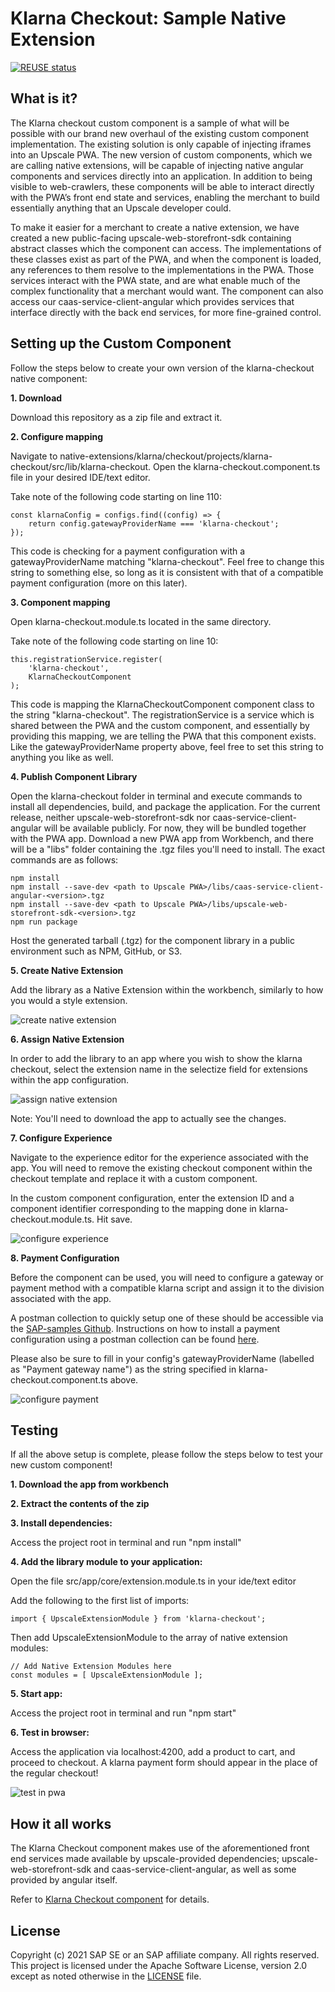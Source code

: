 # Klarna Checkout: Sample Native Extension

[![REUSE status](https://api.reuse.software/badge/github.com/SAP-samples/upscale-commerce-open-payment-integration)](https://api.reuse.software/info/github.com/SAP-samples/upscale-commerce-open-payment-integration)

## What is it?
The Klarna checkout custom component is a sample of what will be possible with our brand new overhaul of the existing custom component implementation. The existing solution is only capable of injecting iframes into an Upscale PWA. The new version of custom components, which we are calling native extensions, will be capable of injecting native angular components and services directly into an application. In addition to being visible to web-crawlers, these components will be able to interact directly with the PWA’s front end state and services, enabling the merchant to build essentially anything that an Upscale developer could.

To make it easier for a merchant to create a native extension, we have created a new public-facing upscale-web-storefront-sdk containing abstract classes which the component can access. The implementations of these classes exist as part of the PWA, and when the component is loaded, any references to them resolve to the implementations in the PWA. Those services interact with the PWA state, and are what enable much of the complex functionality that a merchant would want. The component can also access our caas-service-client-angular which provides services that interface directly with the back end services, for more fine-grained control.

## Setting up the Custom Component
Follow the steps below to create your own version of the klarna-checkout native component:

**1\. Download**

Download this repository as a zip file and extract it.

**2\. Configure mapping**

Navigate to native-extensions/klarna/checkout/projects/klarna-checkout/src/lib/klarna-checkout. Open the klarna-checkout.component.ts file in your desired IDE/text editor.

Take note of the following code starting on line 110:

    const klarnaConfig = configs.find((config) => {
        return config.gatewayProviderName === 'klarna-checkout';
    });

This code is checking for a payment configuration with a gatewayProviderName matching "klarna-checkout". Feel free to change this string to something else, so long as it is consistent with that of a compatible payment configuration (more on this later).

**3\. Component mapping**

Open klarna-checkout.module.ts located in the same directory.

Take note of the following code starting on line 10:

    this.registrationService.register(
        'klarna-checkout',
        KlarnaCheckoutComponent
    );

This code is mapping the KlarnaCheckoutComponent component class to the string "klarna-checkout". The registrationService is a service which is shared between the PWA and the custom component, and essentially by providing this mapping, we are telling the PWA that this component exists. Like the gatewayProviderName property above, feel free to set this string to anything you like as well.


**4\. Publish Component Library**

Open the klarna-checkout folder in terminal and execute commands to install all dependencies, build, and package the application. For the current release, neither upscale-web-storefront-sdk nor caas-service-client-angular will be available publicly. For now, they will be bundled together with the PWA app. Download a new PWA app from Workbench, and there will be a "libs" folder containing the .tgz files you'll need to install. The exact commands are as follows:

    npm install
    npm install --save-dev <path to Upscale PWA>/libs/caas-service-client-angular-<version>.tgz
    npm install --save-dev <path to Upscale PWA>/libs/upscale-web-storefront-sdk-<version>.tgz
    npm run package

Host the generated tarball (.tgz) for the component library in a public environment such as NPM, GitHub, or S3.

**5\. Create Native Extension**

Add the library as a Native Extension within the workbench, similarly to how you would a style extension.

![create native extension](../../documentationn/images/Create_Native_Extension.png)

**6\. Assign Native Extension**

In order to add the library to an app where you wish to show the klarna checkout, select the extension name in the selectize field for extensions within the app configuration.

![assign native extension](../../documentationn/images/Assign_native_extension.png)

Note: You'll need to download the app to actually see the changes.

**7\. Configure Experience**

Navigate to the experience editor for the experience associated with the app. You will need to remove the existing checkout component within the checkout template and replace it with a custom component.

In the custom component configuration, enter the extension ID and a component identifier corresponding to the mapping done in klarna-checkout.module.ts. Hit save.

![configure experience](../../documentationn/images/configure_experience.png)

**8\. Payment Configuration**

Before the component can be used, you will need to configure a gateway or payment method with a compatible klarna script and assign it to the division associated with the app.

A postman collection to quickly setup one of these should be accessible via the [SAP-samples Github](https://github.com/SAP-samples/upscale-commerce-open-payment-integration). Instructions on how to install a payment configuration using a postman collection can be found [here](https://github.com/SAP-samples/upscale-commerce-open-payment-integration/tree/main/postman/klarna/custom-checkout).

Please also be sure to fill in your config's gatewayProviderName (labelled as "Payment gateway name") as the string specified in klarna-checkout.component.ts above.

![configure payment](../../documentationn/images/configure_payment.png)

## Testing
If all the above setup is complete, please follow the steps below to test your new custom component!

**1\. Download the app from workbench**

**2\. Extract the contents of the zip**

**3\. Install dependencies:**

Access the project root in terminal and run "npm install"

**4\. Add the library module to your application:**

Open the file src/app/core/extension.module.ts in your ide/text editor

Add the following to the first list of imports:

    import { UpscaleExtensionModule } from 'klarna-checkout';

Then add UpscaleExtensionModule to the array of native extension modules:

    // Add Native Extension Modules here
    const modules = [ UpscaleExtensionModule ];

**5\. Start app:**

Access the project root in terminal and run "npm start"

**6\. Test in browser:**

Access the application via localhost:4200, add a product to cart, and proceed to checkout. A klarna payment form should appear in the place of the regular checkout!

![test in pwa](../../documentationn/images/test_in_pwa.png)

## How it all works
The Klarna Checkout component makes use of the aforementioned front end services made available by upscale-provided dependencies; upscale-web-storefront-sdk and caas-service-client-angular, as well as some provided by angular itself.

Refer to [Klarna Checkout component](https://github.com/SAP-samples/upscale-commerce-open-payment-integration/blob/main/native-extension/klarna/checkout/How%20Klarna%20Checkout%20Component%20Works.docx) for details.

## License
Copyright (c) 2021 SAP SE or an SAP affiliate company. All rights reserved. This project is licensed under the Apache Software License, version 2.0 except as noted otherwise in the [LICENSE](LICENSES/Apache-2.0.txt) file.
